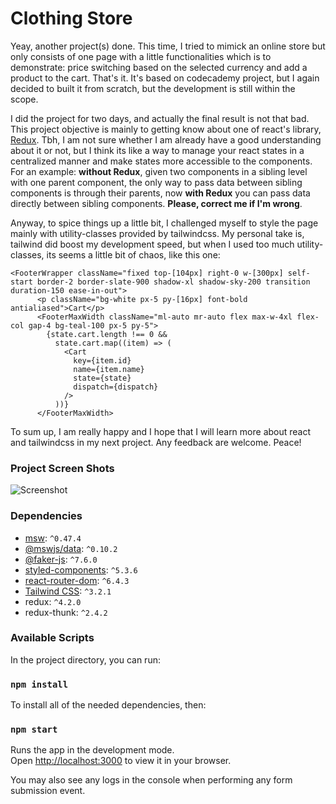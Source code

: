 # Clothing Store

Yeay, another project(s) done. This time, I tried to mimick an online store but only consists of one page with a little functionalities which is to demonstrate: price switching based on the selected currency and add a product to the cart. That's it. It's based on codecademy project, but I again decided to built it from scratch, but the development is still within the scope.

I did the project for two days, and actually the final result is not that bad. This project objective is mainly to getting know about one of react's library, [Redux](https://redux.js.org/). Tbh, I am not sure whether I am already have a good understanding about it or not, but I think its like a way to manage your react states in a centralized manner and make states more accessible to the components. For an example: **without Redux**, given two components in a sibling level with one parent component, the only way to pass data between sibling components is through their parents, now **with Redux** you can pass data directly between sibling components. **Please, correct me if I'm wrong**.

Anyway, to spice things up a little bit, I challenged myself to style the page mainly with utility-classes provided by tailwindcss. My personal take is, tailwind did boost my development speed, but when I used too much utility-classes, its seems a little bit of chaos, like this one:

```
<FooterWrapper className="fixed top-[104px] right-0 w-[300px] self-start border-2 border-slate-900 shadow-xl shadow-sky-200 transition duration-150 ease-in-out">
      <p className="bg-white px-5 py-[16px] font-bold antialiased">Cart</p>
      <FooterMaxWidth className="ml-auto mr-auto flex max-w-4xl flex-col gap-4 bg-teal-100 px-5 py-5">
        {state.cart.length !== 0 &&
          state.cart.map((item) => (
            <Cart
              key={item.id}
              name={item.name}
              state={state}
              dispatch={dispatch}
            />
          ))}
      </FooterMaxWidth>
```

To sum up, I am really happy and I hope that I will learn more about react and tailwindcss in my next project. Any feedback are welcome. Peace!

### Project Screen Shots

![Screenshot](assets/ss.png)

### Dependencies

- [msw](https://mswjs.io/docs/): `^0.47.4`
- [@mswjs/data](https://github.com/mswjs/data): `^0.10.2`
- [@faker-js](https://fakerjs.dev/): `^7.6.0`
- [styled-components](https://styled-components.com/): `^5.3.6`
- [react-router-dom](https://v5.reactrouter.com/web/guides/quick-start): `^6.4.3`
- [Tailwind CSS](https://tailwindcss.com/): `^3.2.1`
- redux: `^4.2.0`
- redux-thunk: `^2.4.2`

### Available Scripts

In the project directory, you can run:

### `npm install`

To install all of the needed dependencies, then:

### `npm start`

Runs the app in the development mode.\
Open [http://localhost:3000](http://localhost:3000) to view it in your browser.

You may also see any logs in the console when performing any form submission event.
